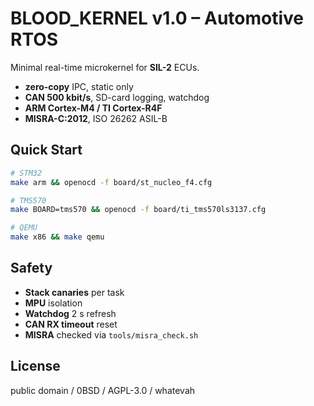 # BLOOD_KERNEL v1.0 – Automotive RTOS

Minimal real-time microkernel for **SIL-2** ECUs.  
- **zero-copy** IPC, static only  
- **CAN 500 kbit/s**, SD-card logging, watchdog  
- **ARM Cortex-M4 / TI Cortex-R4F**  
- **MISRA-C:2012**, ISO 26262 ASIL-B  

## Quick Start
```bash
# STM32
make arm && openocd -f board/st_nucleo_f4.cfg

# TMS570
make BOARD=tms570 && openocd -f board/ti_tms570ls3137.cfg

# QEMU
make x86 && make qemu
```

## Safety
- **Stack canaries** per task
- **MPU** isolation
- **Watchdog** 2 s refresh
- **CAN RX timeout** reset
- **MISRA** checked via `tools/misra_check.sh`

## License
public domain / 0BSD / AGPL-3.0 / whatevah




